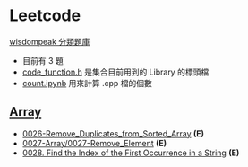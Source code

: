# Leetcode
[wisdompeak 分類題庫](https://github.com/wisdompeak/LeetCode)<br>

- 目前有 3 題
- [code_function.h](./code_function.h) 是集合目前用到的 Library 的標頭檔
- [count.ipynb](./count.ipynb) 用來計算 .cpp 檔的個數


## [Array](./Array/)
- [0026-Remove_Duplicates_from_Sorted_Array](Array/0026-Remove_Duplicates_from_Sorted_Array.cpp) **(E)**
- [0027-Array/0027-Remove_Element](Array/0027-Remove_Element.cpp) **(E)**
- [0028. Find the Index of the First Occurrence in a String](Array/0028-Find_the_Index_of_the_First_Occurrence_in_a_String.cpp) **(E)**
